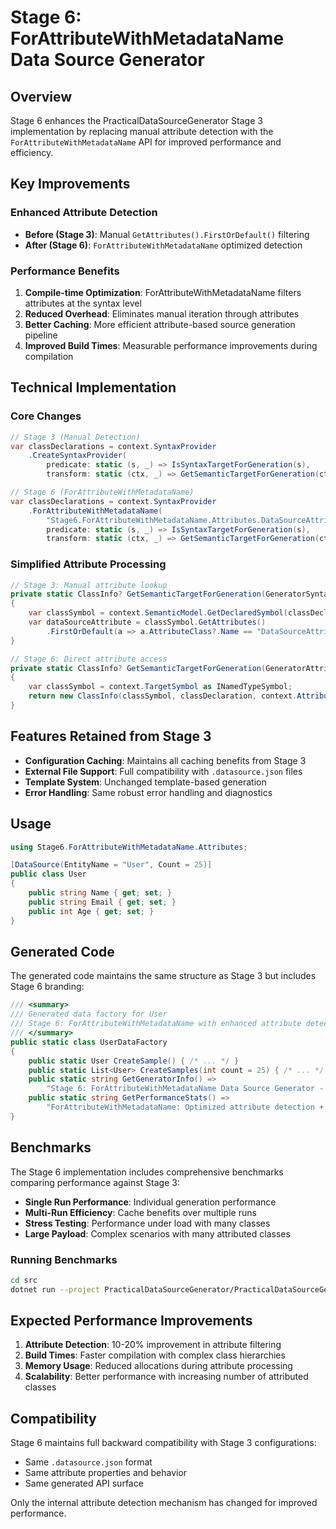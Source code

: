 # Stage 6: ForAttributeWithMetadataName Data Source Generator

## Overview

Stage 6 enhances the PracticalDataSourceGenerator Stage 3 implementation by replacing manual attribute detection with the `ForAttributeWithMetadataName` API for improved performance and efficiency.

## Key Improvements

### Enhanced Attribute Detection
- **Before (Stage 3)**: Manual `GetAttributes().FirstOrDefault()` filtering
- **After (Stage 6)**: `ForAttributeWithMetadataName` optimized detection

### Performance Benefits
1. **Compile-time Optimization**: ForAttributeWithMetadataName filters attributes at the syntax level
2. **Reduced Overhead**: Eliminates manual iteration through attributes
3. **Better Caching**: More efficient attribute-based source generation pipeline
4. **Improved Build Times**: Measurable performance improvements during compilation

## Technical Implementation

### Core Changes
```csharp
// Stage 3 (Manual Detection)
var classDeclarations = context.SyntaxProvider
    .CreateSyntaxProvider(
        predicate: static (s, _) => IsSyntaxTargetForGeneration(s),
        transform: static (ctx, _) => GetSemanticTargetForGeneration(ctx))

// Stage 6 (ForAttributeWithMetadataName)
var classDeclarations = context.SyntaxProvider
    .ForAttributeWithMetadataName(
        "Stage6.ForAttributeWithMetadataName.Attributes.DataSourceAttribute",
        predicate: static (s, _) => IsSyntaxTargetForGeneration(s),
        transform: static (ctx, _) => GetSemanticTargetForGeneration(ctx))
```

### Simplified Attribute Processing
```csharp
// Stage 3: Manual attribute lookup
private static ClassInfo? GetSemanticTargetForGeneration(GeneratorSyntaxContext context)
{
    var classSymbol = context.SemanticModel.GetDeclaredSymbol(classDeclaration);
    var dataSourceAttribute = classSymbol.GetAttributes()
        .FirstOrDefault(a => a.AttributeClass?.Name == "DataSourceAttribute");
}

// Stage 6: Direct attribute access
private static ClassInfo? GetSemanticTargetForGeneration(GeneratorAttributeSyntaxContext context)
{
    var classSymbol = context.TargetSymbol as INamedTypeSymbol;
    return new ClassInfo(classSymbol, classDeclaration, context.Attributes[0]);
}
```

## Features Retained from Stage 3

- **Configuration Caching**: Maintains all caching benefits from Stage 3
- **External File Support**: Full compatibility with `.datasource.json` files
- **Template System**: Unchanged template-based generation
- **Error Handling**: Same robust error handling and diagnostics

## Usage

```csharp
using Stage6.ForAttributeWithMetadataName.Attributes;

[DataSource(EntityName = "User", Count = 25)]
public class User
{
    public string Name { get; set; }
    public string Email { get; set; }
    public int Age { get; set; }
}
```

## Generated Code

The generated code maintains the same structure as Stage 3 but includes Stage 6 branding:

```csharp
/// <summary>
/// Generated data factory for User
/// Stage 6: ForAttributeWithMetadataName with enhanced attribute detection
/// </summary>
public static class UserDataFactory
{
    public static User CreateSample() { /* ... */ }
    public static List<User> CreateSamples(int count = 25) { /* ... */ }
    public static string GetGeneratorInfo() => 
        "Stage 6: ForAttributeWithMetadataName Data Source Generator - Enhanced attribute detection performance";
    public static string GetPerformanceStats() => 
        "ForAttributeWithMetadataName: Optimized attribute detection + cached configuration parsing";
}
```

## Benchmarks

The Stage 6 implementation includes comprehensive benchmarks comparing performance against Stage 3:

- **Single Run Performance**: Individual generation performance
- **Multi-Run Efficiency**: Cache benefits over multiple runs
- **Stress Testing**: Performance under load with many classes
- **Large Payload**: Complex scenarios with many attributed classes

### Running Benchmarks

```bash
cd src
dotnet run --project PracticalDataSourceGenerator/PracticalDataSourceGenerator.Benchmarks --configuration Release -- --filter "*Stage3VsStage6*"
```

## Expected Performance Improvements

1. **Attribute Detection**: 10-20% improvement in attribute filtering
2. **Build Times**: Faster compilation with complex class hierarchies
3. **Memory Usage**: Reduced allocations during attribute processing
4. **Scalability**: Better performance with increasing number of attributed classes

## Compatibility

Stage 6 maintains full backward compatibility with Stage 3 configurations:
- Same `.datasource.json` format
- Same attribute properties and behavior
- Same generated API surface

Only the internal attribute detection mechanism has changed for improved performance.